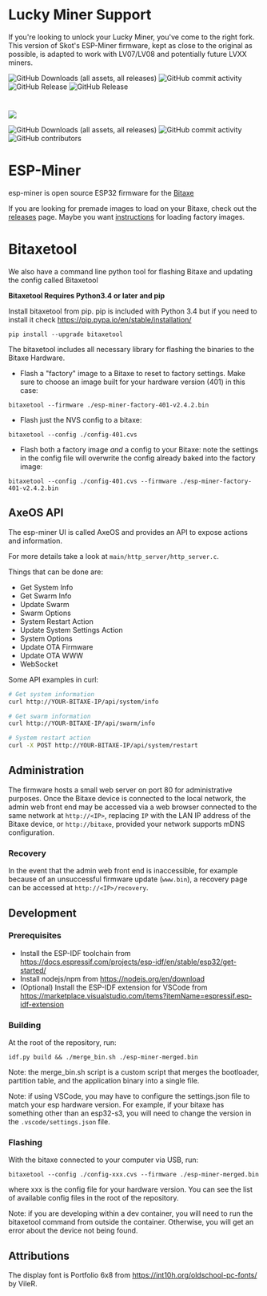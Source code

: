# Lucky Miner Support
If you're looking to unlock your Lucky Miner, you've come to the right fork. This version of Skot's ESP-Miner firmware, kept as close to the original as possible, is adapted to work with LV07/LV08 and potentially future LVXX miners.

![GitHub Downloads (all assets, all releases)](https://img.shields.io/github/downloads/mrbonkerz/esp-miner-lvxx/total)
![GitHub commit activity](https://img.shields.io/github/commit-activity/t/mrbonkerz/esp-miner-lvxx)
![GitHub Release](https://img.shields.io/github/v/release/mrbonkerz/esp-miner-lvxx?include_prereleases&label=ESP-Miner-LVXX&color=yellowgreen)
![GitHub Release](https://img.shields.io/github/v/release/skot/esp-miner?include_prereleases&label=ESP-Miner&color=blue)

#

[![](https://dcbadge.vercel.app/api/server/3E8ca2dkcC)](https://discord.gg/3E8ca2dkcC)

![GitHub Downloads (all assets, all releases)](https://img.shields.io/github/downloads/skot/esp-miner/total)
![GitHub commit activity](https://img.shields.io/github/commit-activity/t/skot/esp-miner)
![GitHub contributors](https://img.shields.io/github/contributors/skot/esp-miner)


# ESP-Miner
esp-miner is open source ESP32 firmware for the [Bitaxe](https://github.com/skot/bitaxe)

If you are looking for premade images to load on your Bitaxe, check out the [releases](https://github.com/skot/ESP-Miner/releases) page. Maybe you want [instructions](https://github.com/skot/ESP-Miner/blob/master/flashing.md) for loading factory images.

# Bitaxetool
We also have a command line python tool for flashing Bitaxe and updating the config called Bitaxetool 

**Bitaxetool Requires Python3.4 or later and pip**

Install bitaxetool from pip. pip is included with Python 3.4 but if you need to install it check <https://pip.pypa.io/en/stable/installation/>

```
pip install --upgrade bitaxetool
```
The bitaxetool includes all necessary library for flashing the binaries to the Bitaxe Hardware.

- Flash a "factory" image to a Bitaxe to reset to factory settings. Make sure to choose an image built for your hardware version (401) in this case:

```
bitaxetool --firmware ./esp-miner-factory-401-v2.4.2.bin
```
- Flash just the NVS config to a bitaxe:

```
bitaxetool --config ./config-401.cvs
```
- Flash both a factory image _and_ a config to your Bitaxe: note the settings in the config file will overwrite the config already baked into the factory image:

```
bitaxetool --config ./config-401.cvs --firmware ./esp-miner-factory-401-v2.4.2.bin
```

## AxeOS API
The esp-miner UI is called AxeOS and provides an API to expose actions and information.

For more details take a look at `main/http_server/http_server.c`.

Things that can be done are:
  
  - Get System Info
  - Get Swarm Info
  - Update Swarm
  - Swarm Options
  - System Restart Action
  - Update System Settings Action
  - System Options
  - Update OTA Firmware
  - Update OTA WWW
  - WebSocket

Some API examples in curl:
  ```bash
  # Get system information
  curl http://YOUR-BITAXE-IP/api/system/info
  ```
  ```bash
  # Get swarm information
  curl http://YOUR-BITAXE-IP/api/swarm/info
  ```
  ```bash
  # System restart action
  curl -X POST http://YOUR-BITAXE-IP/api/system/restart
  ```

## Administration

The firmware hosts a small web server on port 80 for administrative purposes. Once the Bitaxe device is connected to the local network, the admin web front end may be accessed via a web browser connected to the same network at `http://<IP>`, replacing `IP` with the LAN IP address of the Bitaxe device, or `http://bitaxe`, provided your network supports mDNS configuration.

### Recovery

In the event that the admin web front end is inaccessible, for example because of an unsuccessful firmware update (`www.bin`), a recovery page can be accessed at `http://<IP>/recovery`.

## Development

### Prerequisites

- Install the ESP-IDF toolchain from https://docs.espressif.com/projects/esp-idf/en/stable/esp32/get-started/
- Install nodejs/npm from https://nodejs.org/en/download
- (Optional) Install the ESP-IDF extension for VSCode from https://marketplace.visualstudio.com/items?itemName=espressif.esp-idf-extension

### Building

At the root of the repository, run:
```
idf.py build && ./merge_bin.sh ./esp-miner-merged.bin
```

Note: the merge_bin.sh script is a custom script that merges the bootloader, partition table, and the application binary into a single file.

Note: if using VSCode, you may have to configure the settings.json file to match your esp hardware version. For example, if your bitaxe has something other than an esp32-s3, you will need to change the version in the `.vscode/settings.json` file.

### Flashing

With the bitaxe connected to your computer via USB, run:

```
bitaxetool --config ./config-xxx.cvs --firmware ./esp-miner-merged.bin
```

where xxx is the config file for your hardware version. You can see the list of available config files in the root of the repository.

Note: if you are developing within a dev container, you will need to run the bitaxetool command from outside the container. Otherwise, you will get an error about the device not being found.

## Attributions

The display font is Portfolio 6x8 from https://int10h.org/oldschool-pc-fonts/ by VileR.
